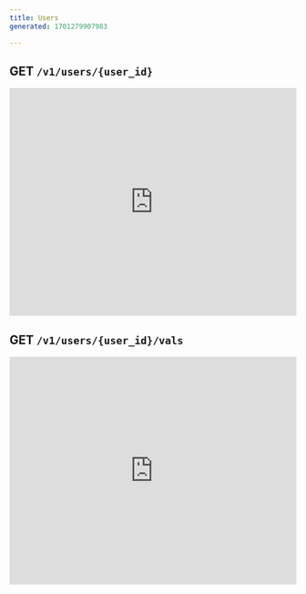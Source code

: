 ```yaml
---
title: Users
generated: 1701279907983

---
```


## GET `/v1/users/{user_id}`

<div class="not-content">
  <iframe src="https://www.val.town/embed/neverstew.userExample" width="100%" frameborder="no" style="height: 400px;">
    &#x20;
  </iframe>
</div>

## GET `/v1/users/{user_id}/vals`

<div class="not-content">
  <iframe src="https://www.val.town/embed/neverstew.userValsExample" width="100%" frameborder="no" style="height: 400px;">
    &#x20;
  </iframe>
</div>
